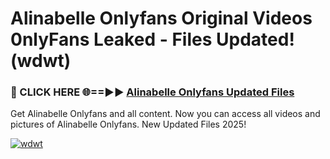 # Alinabelle Onlyfans Original Videos 0nlyFans Leaked - Files Updated! (wdwt)

<h3>🔴 CLICK HERE 🌐==►► <a href="https://tinyurl.com/ehrbuxhb" rel="nofollow">Alinabelle Onlyfans Updated Files</a></h3>

Get Alinabelle Onlyfans and all content. Now you can access all videos and pictures of Alinabelle Onlyfans. New Updated Files 2025!

[![wdwt](https://i.imgur.com/lVYEuWS.gif)](https://tinyurl.com/ehrbuxhb)
